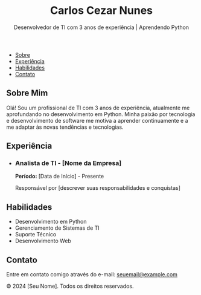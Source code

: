 <!DOCTYPE html>
<html lang="pt-BR">
<head>
    <meta charset="UTF-8">
    <meta name="viewport" content="width=device-width, initial-scale=1.0">
    <title>Portfólio - [Seu Nome]</title>
    <link rel="stylesheet" href="styles.css">
</head>
<body>
    <header>
        <div class="container">
            <h1>Carlos Cezar Nunes</h1>
            <p>Desenvolvedor de TI com 3 anos de experiência | Aprendendo Python</p>
        </div>
    </header>
    <nav>
        <ul>
            <li><a href="#sobre">Sobre</a></li>
            <li><a href="#experiencia">Experiência</a></li>
            <li><a href="#habilidades">Habilidades</a></li>
            <li><a href="#contato">Contato</a></li>
        </ul>
    </nav>
    <section id="sobre">
        <div class="container">
            <h2>Sobre Mim</h2>
            <p>Olá! Sou um profissional de TI com 3 anos de experiência, atualmente me aprofundando no desenvolvimento em Python. Minha paixão por tecnologia e desenvolvimento de software me motiva a aprender continuamente e a me adaptar às novas tendências e tecnologias.</p>
        </div>
    </section>
    <section id="experiencia">
        <div class="container">
            <h2>Experiência</h2>
            <ul>
                <li>
                    <h3>Analista de TI - [Nome da Empresa]</h3>
                    <p><strong>Período:</strong> [Data de Início] - Presente</p>
                    <p>Responsável por [descrever suas responsabilidades e conquistas]</p>
                </li>
                <!-- Adicione mais experiências conforme necessário -->
            </ul>
        </div>
    </section>
    <section id="habilidades">
        <div class="container">
            <h2>Habilidades</h2>
            <ul>
                <li>Desenvolvimento em Python</li>
                <li>Gerenciamento de Sistemas de TI</li>
                <li>Suporte Técnico</li>
                <li>Desenvolvimento Web</li>
                <!-- Adicione mais habilidades conforme necessário -->
            </ul>
        </div>
    </section>
    <section id="contato">
        <div class="container">
            <h2>Contato</h2>
            <p>Entre em contato comigo através do e-mail: <a href="mailto:seuemail@example.com">seuemail@example.com</a></p>
        </div>
    </section>
    <footer>
        <div class="container">
            <p>&copy; 2024 [Seu Nome]. Todos os direitos reservados.</p>
        </div>
    </footer>
</body>
</html>
